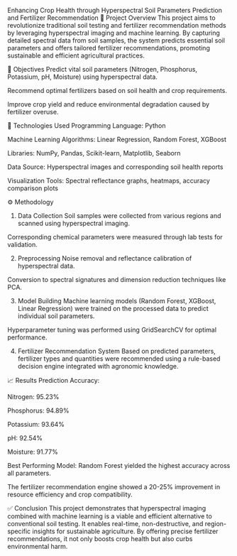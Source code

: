 Enhancing Crop Health through Hyperspectral Soil Parameters Prediction and Fertilizer Recommendation
🌾 Project Overview
This project aims to revolutionize traditional soil testing and fertilizer recommendation methods by leveraging hyperspectral imaging and machine learning. By capturing detailed spectral data from soil samples, the system predicts essential soil parameters and offers tailored fertilizer recommendations, promoting sustainable and efficient agricultural practices.

🎯 Objectives
Predict vital soil parameters (Nitrogen, Phosphorus, Potassium, pH, Moisture) using hyperspectral data.

Recommend optimal fertilizers based on soil health and crop requirements.

Improve crop yield and reduce environmental degradation caused by fertilizer overuse.

🧪 Technologies Used
Programming Language: Python

Machine Learning Algorithms: Linear Regression, Random Forest, XGBoost

Libraries: NumPy, Pandas, Scikit-learn, Matplotlib, Seaborn

Data Source: Hyperspectral images and corresponding soil health reports

Visualization Tools: Spectral reflectance graphs, heatmaps, accuracy comparison plots

⚙️ Methodology
1. Data Collection
Soil samples were collected from various regions and scanned using hyperspectral imaging.

Corresponding chemical parameters were measured through lab tests for validation.

2. Preprocessing
Noise removal and reflectance calibration of hyperspectral data.

Conversion to spectral signatures and dimension reduction techniques like PCA.

3. Model Building
Machine learning models (Random Forest, XGBoost, Linear Regression) were trained on the processed data to predict individual soil parameters.

Hyperparameter tuning was performed using GridSearchCV for optimal performance.

4. Fertilizer Recommendation System
Based on predicted parameters, fertilizer types and quantities were recommended using a rule-based decision engine integrated with agronomic knowledge.

📈 Results
Prediction Accuracy:

Nitrogen: 95.23%

Phosphorus: 94.89%

Potassium: 93.64%

pH: 92.54%

Moisture: 91.77%

Best Performing Model: Random Forest yielded the highest accuracy across all parameters.

The fertilizer recommendation engine showed a 20-25% improvement in resource efficiency and crop compatibility.

✅ Conclusion
This project demonstrates that hyperspectral imaging combined with machine learning is a viable and efficient alternative to conventional soil testing. It enables real-time, non-destructive, and region-specific insights for sustainable agriculture. By offering precise fertilizer recommendations, it not only boosts crop health but also curbs environmental harm.
